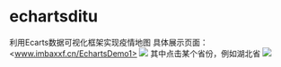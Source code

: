 # echartsditu
利用Ecarts数据可视化框架实现疫情地图
具体展示页面：<www.imbaxxf.cn/EchartsDemo1>
![](https://gitee.com/xiaofeng31/myblogImg/raw/master/img/Yiqingshouye.jpg)
其中点击某个省份，例如湖北省
![](https://gitee.com/xiaofeng31/myblogImg/raw/master/img/Hubei.jpg)

